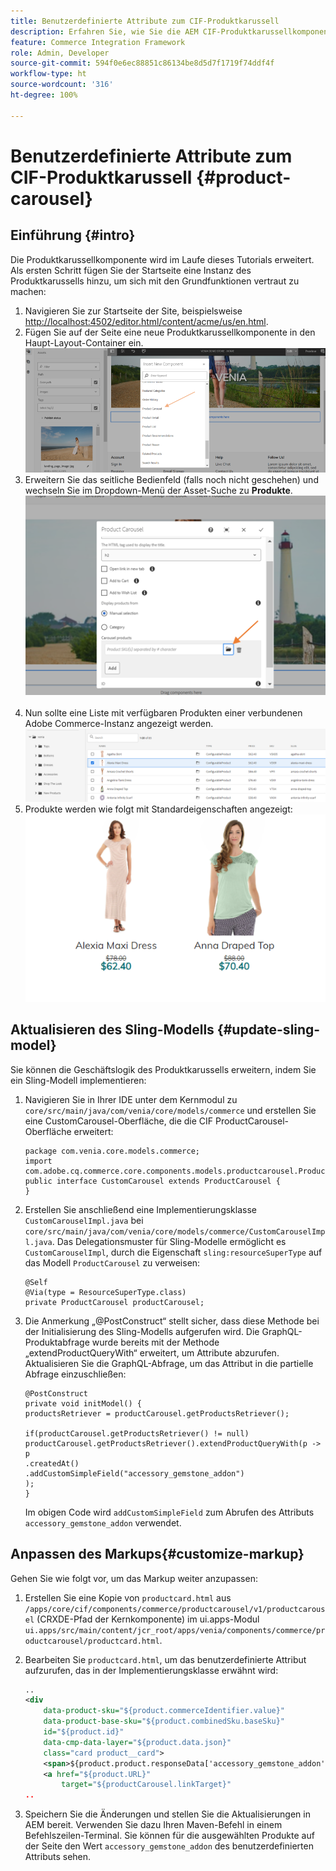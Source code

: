 ```yaml
---
title: Benutzerdefinierte Attribute zum CIF-Produktkarussell
description: Erfahren Sie, wie Sie die AEM CIF-Produktkarussellkomponente erweitern, indem Sie das Sling-Modell aktualisieren und das Markup anpassen.
feature: Commerce Integration Framework
role: Admin, Developer
source-git-commit: 594f0e6ec88851c86134be8d5d7f1719f74ddf4f
workflow-type: ht
source-wordcount: '316'
ht-degree: 100%

---
```


# Benutzerdefinierte Attribute zum CIF-Produktkarussell {#product-carousel}

## Einführung {#intro}

Die Produktkarussellkomponente wird im Laufe dieses Tutorials erweitert. Als ersten Schritt fügen Sie der Startseite eine Instanz des Produktkarussells hinzu, um sich mit den Grundfunktionen vertraut zu machen:

1. Navigieren Sie zur Startseite der Site, beispielsweise [http://localhost:4502/editor.html/content/acme/us/en.html](http://localhost:4502/editor.html/content/acme/us/en.html).
1. Fügen Sie auf der Seite eine neue Produktkarussellkomponente in den Haupt-Layout-Container ein.
   ![Produktkarussellkomponente](/help/commerce-cloud/assets/product-carousel-component.png)
1. Erweitern Sie das seitliche Bedienfeld (falls noch nicht geschehen) und wechseln Sie im Dropdown-Menü der Asset-Suche zu **Produkte**.
 ![Karussell für Produkte](/help/commerce-cloud/assets/carousel-products.png)    
1. Nun sollte eine Liste mit verfügbaren Produkten einer verbundenen Adobe Commerce-Instanz angezeigt werden.
   ![Verbundene Instanz](/help/commerce-cloud/assets/connected-instance.png)
1. Produkte werden wie folgt mit Standardeigenschaften angezeigt:
   ![Angezeigtes Produkt mit Eigenschaften](/help/commerce-cloud/assets/discount.png)

## Aktualisieren des Sling-Modells {#update-sling-model}

Sie können die Geschäftslogik des Produktkarussells erweitern, indem Sie ein Sling-Modell implementieren:

1. Navigieren Sie in Ihrer IDE unter dem Kernmodul zu `core/src/main/java/com/venia/core/models/commerce` und erstellen Sie eine CustomCarousel-Oberfläche, die die CIF ProductCarousel-Oberfläche erweitert:

   ```
   package com.venia.core.models.commerce;
   import com.adobe.cq.commerce.core.components.models.productcarousel.ProductCarousel;
   public interface CustomCarousel extends ProductCarousel {
   }
   ```
1. Erstellen Sie anschließend eine Implementierungsklasse `CustomCarouselImpl.java` bei `core/src/main/java/com/venia/core/models/commerce/CustomCarouselImpl.java`.
Das Delegationsmuster für Sling-Modelle ermöglicht es `CustomCarouselImpl`, durch die Eigenschaft `sling:resourceSuperType` auf das Modell `ProductCarousel` zu verweisen:

   ```
   @Self
   @Via(type = ResourceSuperType.class)
   private ProductCarousel productCarousel;
   ```

1. Die Anmerkung „@PostConstruct“ stellt sicher, dass diese Methode bei der Initialisierung des Sling-Modells aufgerufen wird. Die GraphQL-Produktabfrage wurde bereits mit der Methode „extendProductQueryWith“ erweitert, um Attribute abzurufen. Aktualisieren Sie die GraphQL-Abfrage, um das Attribut in die partielle Abfrage einzuschließen:

   ```
   @PostConstruct
   private void initModel() {
   productsRetriever = productCarousel.getProductsRetriever();
   
   if(productCarousel.getProductsRetriever() != null)
   productCarousel.getProductsRetriever().extendProductQueryWith(p -> p
   .createdAt()
   .addCustomSimpleField("accessory_gemstone_addon")
   );
   }
   ```

   Im obigen Code wird `addCustomSimpleField` zum Abrufen des Attributs `accessory_gemstone_addon` verwendet.

## Anpassen des Markups{#customize-markup}

Gehen Sie wie folgt vor, um das Markup weiter anzupassen:

1. Erstellen Sie eine Kopie von `productcard.html` aus `/apps/core/cif/components/commerce/productcarousel/v1/productcarousel` (CRXDE-Pfad der Kernkomponente) im ui.apps-Modul `ui.apps/src/main/content/jcr_root/apps/venia/components/commerce/productcarousel/productcard.html`.

1. Bearbeiten Sie `productcard.html`, um das benutzerdefinierte Attribut aufzurufen, das in der Implementierungsklasse erwähnt wird:

   ```xml
   ..
   <div
       data-product-sku="${product.commerceIdentifier.value}"
       data-product-base-sku="${product.combinedSku.baseSku}"
       id="${product.id}"
       data-cmp-data-layer="${product.data.json}"
       class="card product__card">
       <span>${product.product.responseData['accessory_gemstone_addon']}</span>
       <a href="${product.URL}"
           target="${productCarousel.linkTarget}"
   ..
   ```

1. Speichern Sie die Änderungen und stellen Sie die Aktualisierungen in AEM bereit. Verwenden Sie dazu Ihren Maven-Befehl in einem Befehlszeilen-Terminal. Sie können für die ausgewählten Produkte auf der Seite den Wert `accessory_gemstone_addon` des benutzerdefinierten Attributs sehen.
